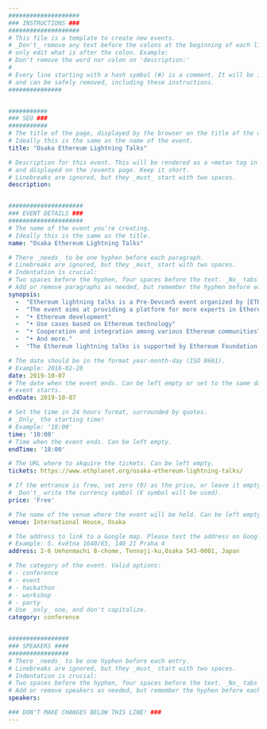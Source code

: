 ```yaml
---
####################
### INSTRUCTIONS ###
####################
# This file is a template to create new events.
# _Don't_ remove any text before the colons at the beginning of each line,
# only edit what is after the colon. Example:
# Don't remove the word nor colon on 'description:'
#
# Every line starting with a hash symbol (#) is a comment. It will be ignored
# and can be safely removed, including these instructions.
###############


###########
### SEO ###
###########
# The title of the page, displayed by the browser on the title of the window.
# Ideally this is the same as the name of the event.
title: "Osaka Ethereum Lightning Talks"

# Description for this event. This will be rendered as a <meta> tag in the HTML,
# and displayed on the /events page. Keep it short.
# Linebreaks are ignored, but they _must_ start with two spaces.
description: 


#####################
### EVENT DETAILS ###
#####################
# The name of the event you're creating.
# Ideally this is the same as the title.
name: "Osaka Ethereum Lightning Talks"

# There _needs_ to be one hyphen before each paragraph.
# Linebreaks are ignored, but they _must_ start with two spaces.
# Indentation is crucial:
# Two spaces before the hyphen, four spaces before the text. _No_ tabs allowed.
# Add or remove paragraphs as needed, but remember the hyphen before each entry.
synopsis:
  -  "Ethereum lightning talks is a Pre-Devcon5 event organized by [ETHPLANET](https://www.ethplanet.org) , a non-profit Ethereum community organization mainly focusing on Ethereum community building and development."  
  -  "The event aims at providing a platform for more experts in Ethereum to share their ideas on:"
  -  "• Ethereum development"
  -  "• Use cases based on Ethereum technology"
  -  "• Cooperation and integration among various Ethereum communities"
  -  "• And more."
  -  "The Ethereum lightning talks is supported by Ethereum Foundation and many Ethereum communities worldwide, and it will be open to the public with a capacity for 1000 attendees. We sincerely welcome and invite friends from Ethereum communities to participate in this event. Anyone who has interests can register to attend, speak and sponsor. We will review the registered topics to make sure that we are creating a top-quality event and to make it as inclusive and fair as possible."

# The date should be in the format year-month-day (ISO 8601).
# Example: 2018-02-28
date: 2019-10-07
# The date when the event ends. Can be left empty or set to the same day the
# event starts.
endDate: 2019-10-07

# Set the time in 24 hours format, surrounded by quotes.
# _Only_ the starting time!
# Example: '18:00'
time: '10:00'
# Time when the event ends. Can be left empty.
endTime: '18:00'

# The URL where to akquire the tickets. Can be left empty.
tickets: https://www.ethplanet.org/osaka-ethereum-lightning-talks/

# If the entrance is free, set zero (0) as the price, or leave it empty.
# _Don't_ write the currency symbol (€ symbol will be used).
price: 'Free'

# The name of the venue where the event will be held. Can be left empty.
venue: International House, Osaka

# The address to link to a Google map. Please test the address on Google Maps.
# Example: 5. května 1640/65, 140 21 Praha 4
address: 2-6 Uehonmachi 8-chome, Tennoji-ku,Osaka 543-0001, Japan

# The category of the event. Valid options:
# - conference
# - event
# - hackathon
# - workshop
# - party
# Use _only_ one, and don't capitalize.
category: conference


#################
### SPEAKERS ####
#################
# There _needs_ to be one hyphen before each entry.
# Linebreaks are ignored, but they _must_ start with two spaces.
# Indentation is crucial:
# Two spaces before the hyphen, four spaces before the text. _No_ tabs allowed.
# Add or remove speakers as needed, but remember the hyphen before each entry.
speakers:

### DON'T MAKE CHANGES BELOW THIS LINE! ###
---
```

<!-- ### DON'T MAKE CHANGES BELOW THIS LINE! ### -->

<Event-Content/>
